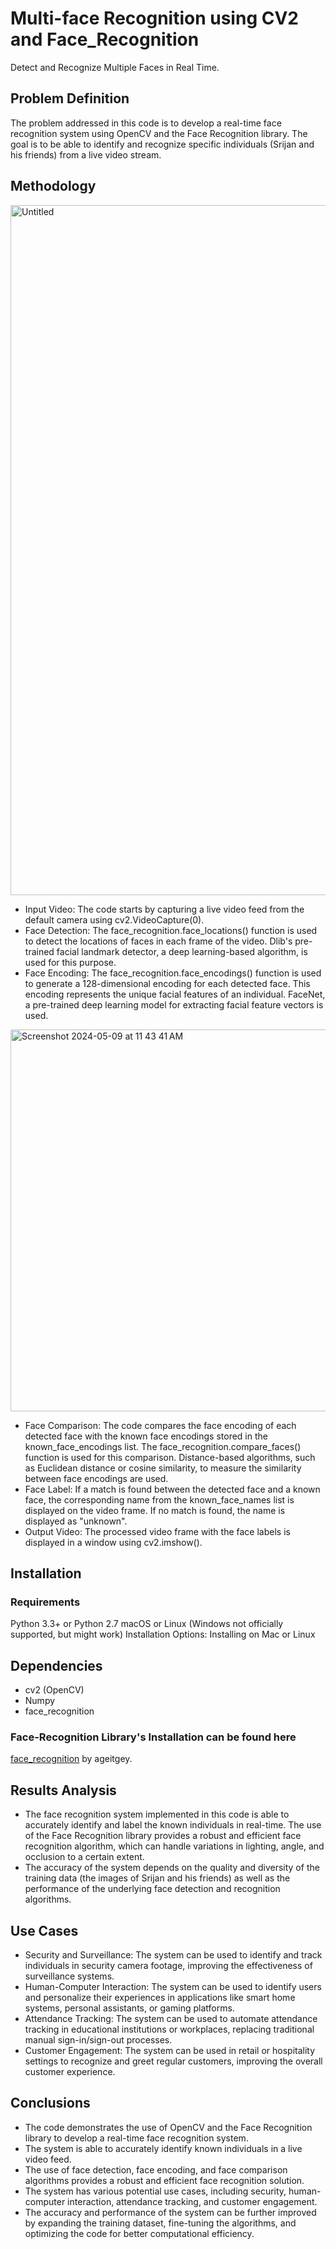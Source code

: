 
# Multi-face Recognition using CV2 and Face_Recognition

Detect and Recognize Multiple Faces in Real Time.


## Problem Definition

The problem addressed in this code is to develop a real-time face recognition system using OpenCV and the Face Recognition library. The goal is to be able to identify and recognize specific individuals (Srijan and his friends) from a live video stream.


## Methodology

<img width="1104" alt="Untitled" src="https://github.com/siripiripiri/cv2-multi-face-recognition/assets/68395391/3b253721-2855-41b8-b063-63952540b8ac">

- Input Video: The code starts by capturing a live video feed from the default camera using cv2.VideoCapture(0).
- Face Detection: The face_recognition.face_locations() function is used to detect the locations of faces in each frame of the video. Dlib's pre-trained facial landmark detector, a deep learning-based algorithm, is used for this purpose.
- Face Encoding: The face_recognition.face_encodings() function is used to generate a 128-dimensional encoding for each detected face. This encoding represents the unique facial features of an individual. FaceNet, a pre-trained deep learning model for extracting facial feature vectors is used.
<img width="611" alt="Screenshot 2024-05-09 at 11 43 41 AM" src="https://github.com/siripiripiri/cv2-multi-face-recognition/assets/68395391/149c1bfe-d95a-4712-b46f-134582eeaad5">

- Face Comparison: The code compares the face encoding of each detected face with the known face encodings stored in the known_face_encodings list. The face_recognition.compare_faces() function is used for this comparison. Distance-based algorithms, such as Euclidean distance or cosine similarity, to measure the similarity between face encodings are used.
- Face Label: If a match is found between the detected face and a known face, the corresponding name from the known_face_names list is displayed on the video frame. If no match is found, the name is displayed as "unknown".
- Output Video: The processed video frame with the face labels is displayed in a window using cv2.imshow().

## Installation
### Requirements
Python 3.3+ or Python 2.7
macOS or Linux (Windows not officially supported, but might work)
Installation Options:
Installing on Mac or Linux

## Dependencies

- cv2 (OpenCV)
- Numpy
- face_recognition

### Face-Recognition Library's Installation can be found here
[face_recognition](https://github.com/ageitgey/face_recognition) by ageitgey.

## Results Analysis

- The face recognition system implemented in this code is able to accurately identify and label the known individuals in real-time. The use of the Face Recognition library provides a robust and efficient face recognition algorithm, which can handle variations in lighting, angle, and occlusion to a certain extent.
- The accuracy of the system depends on the quality and diversity of the training data (the images of Srijan and his friends) as well as the performance of the underlying face detection and recognition algorithms.


## Use Cases
- Security and Surveillance: The system can be used to identify and track individuals in security camera footage, improving the effectiveness of surveillance systems.
- Human-Computer Interaction: The system can be used to identify users and personalize their experiences in applications like smart home systems, personal assistants, or gaming platforms.
- Attendance Tracking: The system can be used to automate attendance tracking in educational institutions or workplaces, replacing traditional manual sign-in/sign-out processes.
- Customer Engagement: The system can be used in retail or hospitality settings to recognize and greet regular customers, improving the overall customer experience.



## Conclusions
- The code demonstrates the use of OpenCV and the Face Recognition library to develop a real-time face recognition system.
- The system is able to accurately identify known individuals in a live video feed.
- The use of face detection, face encoding, and face comparison algorithms provides a robust and efficient face recognition solution.
- The system has various potential use cases, including security, human-computer interaction, attendance tracking, and customer engagement.
- The accuracy and performance of the system can be further improved by expanding the training dataset, fine-tuning the algorithms, and optimizing the code for better computational efficiency.
